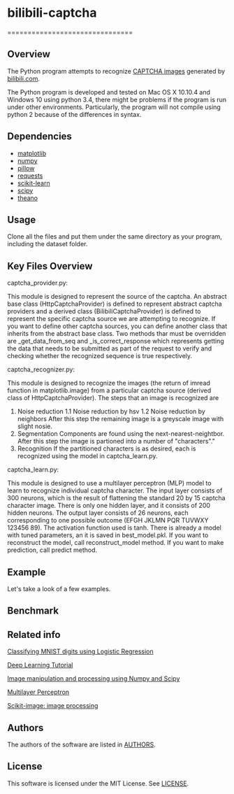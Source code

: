 # bilibili-captcha
===============================

## Overview

The Python program attempts to recognize [CAPTCHA images](http://www.bilibili.com/captcha) generated by [bilibili.com](http://www.bilibili.com/).

The Python program is developed and tested on Mac OS X 10.10.4 and Windows 10 using python 3.4, there might be
problems if the program is run under other environments. Particularly, the program will not compile using python
2 because of the differences in syntax.

## Dependencies

- [matplotlib](http://matplotlib.org)
- [numpy](http://www.numpy.org)
- [pillow](https://python-pillow.github.io/)
- [requests](http://www.python-requests.org/en/latest)
- [scikit-learn](http://scikit-learn.org/stable)
- [scipy](http://www.scipy.org)
- [theano](http://deeplearning.net/software/theano)

## Usage

Clone all the files and put them under the same directory as your program, including the dataset folder.

## Key Files Overview

captcha_provider.py:

This module is designed to represent the source of the captcha. An abstract base class (HttpCaptchaProvider) is 
defined to represent abstract captcha providers and a derived class (BilibiliCaptchaProvider) is defined to 
represent the specific captcha source we are attempting to recognize. If you want to define other captcha 
sources, you can define another class that inherits from the abstract base class. Two methods thar must be 
overridden are _get_data_from_seq and _is_correct_response which represents getting the data that needs to be 
submitted as part of the request to verify and checking whether the recognized sequence is true respectively.

captcha_recognizer.py:

This module is designed to recognize the images (the return of imread function in matplotlib.image) from a 
particular captcha source (derived class of HttpCaptchaProvider). The steps that an image is recognized are

1. Noise reduction 
  1.1 Noise reduction by hsv
  1.2 Noise reduction by neighbors
After this step the remaining image is a greyscale image with slight nosie.
2. Segmentation
Components are found using the next-nearest-neightbor.
After this step the image is partioned into a number of "characters"."
3. Recognition
If the partitioned characters is as desired, each is recognized using the model in captcha_learn.py.


captcha_learn.py:

This module is designed to use a multilayer perceptron (MLP) model to learn to recognize individual captcha character.
The input layer consists of 300 neurons, which is the result of flattening the standard 20 by 15 captcha character image.
There is only one hidden layer, and it consists of 200 hidden neurons. The output layer consists of 26 neurons, each
corresponding to one possible outcome (EFGH JKLMN PQR TUVWXY  123456 89). The activation function used is tanh. There is
already a model with tuned parameters, an it is saved in best_model.pkl. If you want to reconstruct the model, call
reconstruct_model method. If you want to make prediction, call predict method.

## Example

Let's take a look of a few examples.

## Benchmark

## Related info

[Classifying MNIST digits using Logistic Regression](http://deeplearning.net/tutorial/logreg.html)

[Deep Learning Tutorial](http://deeplearning.net/tutorial/contents.html)

[Image manipulation and processing using Numpy and Scipy](http://scipy-lectures.github.io/advanced/image_processing/)

[Multilayer Perceptron](http://deeplearning.net/tutorial/mlp.html)

[Scikit-image: image processing](http://scipy-lectures.github.io/packages/scikit-image/)

## Authors

The authors of the software are listed in [AUTHORS](AUTHORS).

## License

This software is licensed under the MIT License. See [LICENSE](LICENSE).
